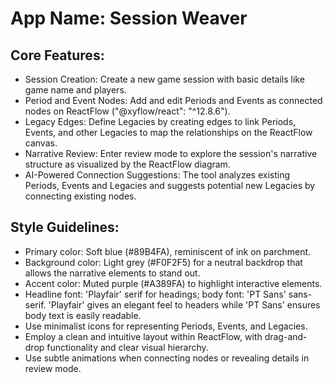 # **App Name**: Session Weaver

## Core Features:

- Session Creation: Create a new game session with basic details like game name and players.
- Period and Event Nodes: Add and edit Periods and Events as connected nodes on ReactFlow ("@xyflow/react": "^12.8.6").
- Legacy Edges: Define Legacies by creating edges to link Periods, Events, and other Legacies to map the relationships on the ReactFlow canvas.
- Narrative Review: Enter review mode to explore the session's narrative structure as visualized by the ReactFlow diagram.
- AI-Powered Connection Suggestions: The tool analyzes existing Periods, Events and Legacies and suggests potential new Legacies by connecting existing nodes.

## Style Guidelines:

- Primary color: Soft blue (#89B4FA), reminiscent of ink on parchment.
- Background color: Light grey (#F0F2F5) for a neutral backdrop that allows the narrative elements to stand out.
- Accent color: Muted purple (#A389FA) to highlight interactive elements.
- Headline font: 'Playfair' serif for headings; body font: 'PT Sans' sans-serif. 'Playfair' gives an elegant feel to headers while 'PT Sans' ensures body text is easily readable.
- Use minimalist icons for representing Periods, Events, and Legacies.
- Employ a clean and intuitive layout within ReactFlow, with drag-and-drop functionality and clear visual hierarchy.
- Use subtle animations when connecting nodes or revealing details in review mode.